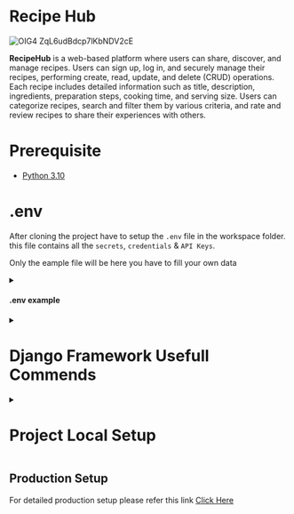 # Recipe Hub
![OIG4 ZqL6udBdcp7lKbNDV2cE](https://github.com/Antony-M1/recipehub/assets/96291963/587295d0-53a1-46a5-b074-604da619d070)


**RecipeHub** is a web-based platform where users can share, discover, and manage recipes. Users can sign up, log in, and securely manage their recipes, performing create, read, update, and delete (CRUD) operations. Each recipe includes detailed information such as title, description, ingredients, preparation steps, cooking time, and serving size. Users can categorize recipes, search and filter them by various criteria, and rate and review recipes to share their experiences with others.

# Prerequisite
* [Python 3.10](https://www.python.org/downloads/release/python-3100/)


# .env

After cloning the project have to setup the `.env` file in the workspace folder. this file contains all the `secrets`, `credentials` & `API Keys`.

Only the eample file will be here you have to fill your own data
<details>
  <summary><h4>.env example</h4></summary>


```
SECRET_KEY=<YOUR_SECRET_KE>
```
</details>

<details>
  <summary><h1>Django Framework Usefull Commends</h1></summary>
 

### Create A Project
this command create a project in the `workspace` directory iteself
```
django-admin startproject recipehub .
```

### Create a new Django app
```
python manage.py startapp recipes
```

</details>

<details>
  <summary><h1>Project Local Setup</h1></summary>
 

### Step 1: Clone The Project
clone the repo using the below command
```
git clone <GITHUB_REPO>
```

### Step 2: Create Environment
Run the below command to create the environment
```
python3.10 -m venv .venv
```

### Step 3: Install the Requirements
```
pip install -r requirements.txt
```

### Step 4: Collect Static Files
```
python manage.py collectstatic
```

Make Sure you have edited the `.env` file

### Step 5: Run the project
```
python manage.py runserver
```

</details>


## Production Setup

For detailed production setup please refer this link [Click Here](https://github.com/Antony-M1/django-production-setup/blob/main/prod_docs/django-with-gunicorn-and-nginx.md)
